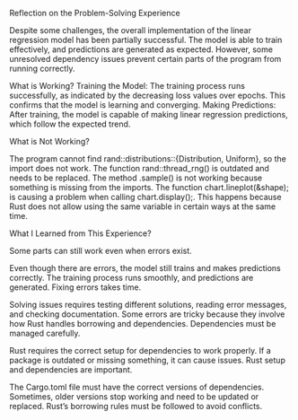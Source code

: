 Reflection on the Problem-Solving Experience

Despite some challenges, the overall implementation of the linear regression model has been partially successful. The model is able to train effectively, and predictions are generated as expected. However, some unresolved dependency issues prevent certain parts of the program from running correctly.

What is Working?
Training the Model: The training process runs successfully, as indicated by the decreasing loss values over epochs. This confirms that the model is learning and converging.
Making Predictions: After training, the model is capable of making linear regression predictions, which follow the expected trend.


What is Not Working?

The program cannot find rand::distributions::{Distribution, Uniform}, so the import does not work.
The function rand::thread_rng() is outdated and needs to be replaced.
The method .sample() is not working because something is missing from the imports.
The function chart.lineplot(&shape); is causing a problem when calling chart.display();.
This happens because Rust does not allow using the same variable in certain ways at the same time.

What I Learned from This Experience?

Some parts can still work even when errors exist.

Even though there are errors, the model still trains and makes predictions correctly.
The training process runs smoothly, and predictions are generated.
Fixing errors takes time.

Solving issues requires testing different solutions, reading error messages, and checking documentation.
Some errors are tricky because they involve how Rust handles borrowing and dependencies.
Dependencies must be managed carefully.

Rust requires the correct setup for dependencies to work properly.
If a package is outdated or missing something, it can cause issues.
Rust setup and dependencies are important.

The Cargo.toml file must have the correct versions of dependencies.
Sometimes, older versions stop working and need to be updated or replaced.
Rust’s borrowing rules must be followed to avoid conflicts.